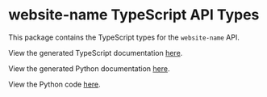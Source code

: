 # website-name TypeScript API Types

This package contains the TypeScript types for the ``website-name`` API.


View the generated TypeScript documentation [here](https://typedapis.github.io/website-name/js/index.html).

View the generated Python documentation [here](https://typedapis.github.io/website-name/index.html).

View the Python code [here](https://github.com/TypedAPIs/website-name/tree/main/python).
